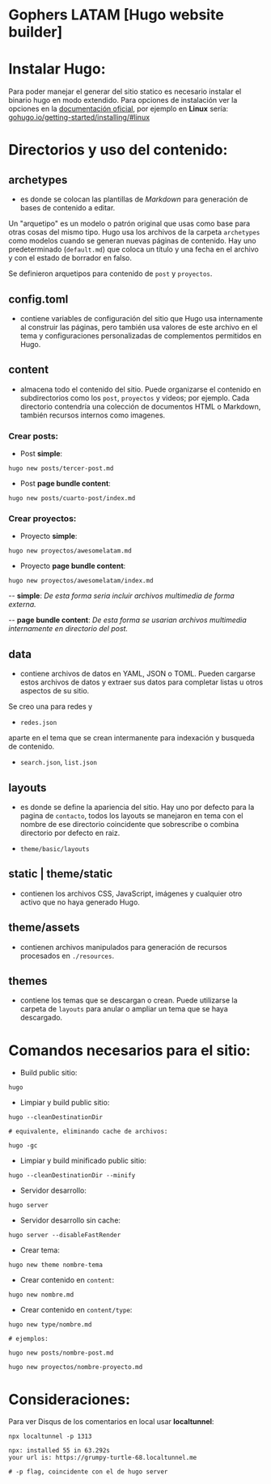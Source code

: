 # **Gophers LATAM** [Hugo website builder]

# Instalar **Hugo**:

Para poder manejar el generar del sitio statico es necesario instalar el binario hugo en modo extendido. Para opciones de instalación ver la opciones en la [documentación oficial](https://gohugo.io/), por ejemplo en **Linux** sería: [gohugo.io/getting-started/installing/#linux](https://gohugo.io/getting-started/installing/#linux)

# Directorios y uso del contenido:

## **archetypes** 

- es donde se colocan las plantillas de *Markdown* para generación de bases de contenido a editar. 

Un "arquetipo" es un modelo o patrón original que usas como base para otras cosas del mismo tipo. Hugo usa los archivos de la carpeta `archetypes` como modelos cuando se generan nuevas páginas de contenido. Hay uno predeterminado (`default.md`) que coloca un título y una fecha en el archivo y con el estado de borrador en falso.

Se definieron arquetipos para contenido de `post` y `proyectos`.

## **config.toml**

- contiene variables de configuración del sitio que Hugo usa internamente al construir las páginas, pero también usa valores de este archivo en el tema y configuraciones personalizadas de complementos permitidos en Hugo.

## **content**

- almacena todo el contenido del sitio. Puede organizarse el contenido en subdirectorios como los `post`, `proyectos` y videos; por ejemplo. Cada directorio contendría una colección de documentos HTML o Markdown, también recursos internos como imagenes.

### Crear posts:

- Post **simple**: 
```shell
hugo new posts/tercer-post.md
```
- Post **page bundle content**: 
```shell
hugo new posts/cuarto-post/index.md
```

### Crear proyectos:

- Proyecto **simple**: 
```shell
hugo new proyectos/awesomelatam.md
```
- Proyecto **page bundle content**: 
```shell
hugo new proyectos/awesomelatam/index.md
```

-- **simple**: *De esta forma seria incluir archivos multimedia de forma externa.*

-- **page bundle content**: *De esta forma se usarian archivos multimedia internamente en directorio del post.*

## **data**

- contiene archivos de datos en YAML, JSON o TOML. Pueden cargarse estos archivos de datos y extraer sus datos para completar listas u otros aspectos de su sitio.

Se creo una para redes y 
- `redes.json` 

aparte en el tema que se crean intermanente para indexación y busqueda de contenido.

- `search.json`, `list.json`

## **layouts**

- es donde se define la apariencia del sitio. Hay uno por defecto para la pagina de `contacto`, todos los layouts se manejaron en tema con el nombre de ese directorio coincidente que sobrescribe o combina directorio por defecto en raiz.

- `theme/basic/layouts`

## **static** | theme/**static**

- contienen los archivos CSS, JavaScript, imágenes y cualquier otro activo que no haya generado Hugo.

## theme/**assets**

- contienen archivos manipulados para generación de recursos procesados en `./resources`.

## **themes**

- contiene los temas que se descargan o crean. Puede utilizarse la carpeta de `layouts` para anular o ampliar un tema que se haya descargado.

# Comandos necesarios para el sitio:

- Build public sitio: 
```shell
hugo
```
- Limpiar y build public sitio: 
```shell
hugo --cleanDestinationDir

# equivalente, eliminando cache de archivos:

hugo -gc
```
- Limpiar y build minificado public sitio: 
```shell
hugo --cleanDestinationDir --minify
```


- Servidor desarrollo: 
```shell
hugo server
```
- Servidor desarrollo sin cache: 
```shell
hugo server --disableFastRender
```

- Crear tema: 
```shell
hugo new theme nombre-tema
```

- Crear contenido en `content`: 
```shell
hugo new nombre.md
```
- Crear contenido en `content/type`: 
```shell
hugo new type/nombre.md

# ejemplos:

hugo new posts/nombre-post.md

hugo new proyectos/nombre-proyecto.md
```

# Consideraciones:

Para ver Disqus de los comentarios en local usar **localtunnel**:
```shell
npx localtunnel -p 1313

npx: installed 55 in 63.292s
your url is: https://grumpy-turtle-68.localtunnel.me

# -p flag, coincidente con el de hugo server
```